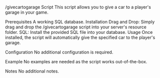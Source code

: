 /givecartogarage Script
This script allows you to give a car to a player's garage in your game.

Prerequisites
A working SQL database.
Installation
Drag and Drop: Simply drag and drop the /givecartogarage script into your server's resource folder.
SQL: Install the provided SQL file into your database.
Usage
Once installed, the script will automatically give the specified car to the player's garage.

Configuration
No additional configuration is required.

Example
No examples are needed as the script works out-of-the-box.

Notes
No additional notes.
